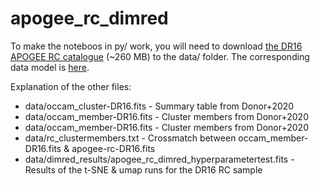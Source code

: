 # apogee_rc_dimred

To make the noteboos in py/ work, you will need to download [the DR16 APOGEE RC catalogue](https://data.sdss.org/sas/dr16/apogee/vac/apogee-rc/cat/apogee-rc-DR16.fits) (~260 MB) to the data/ folder. 
The corresponding data model is [here](https://data.sdss.org/datamodel/files/APOGEE_RC/cat/apogee-rc-DR16.html).

Explanation of the other files:
* data/occam_cluster-DR16.fits   -  Summary table from Donor+2020
* data/occam_member-DR16.fits    -  Cluster members from Donor+2020
* data/occam_member-DR16.fits    -  Cluster members from Donor+2020
* data/rc_clustermembers.txt     -  Crossmatch between occam_member-DR16.fits & apogee-rc-DR16.fits
* data/dimred_results/apogee_rc_dimred_hyperparametertest.fits - Results of the t-SNE & umap runs for the DR16 RC sample
